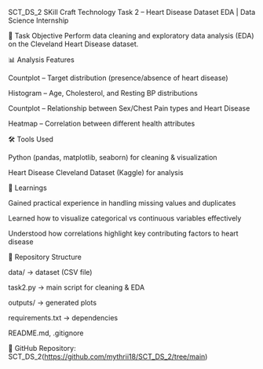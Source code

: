 SCT_DS_2
SKill Craft Technology
Task 2 – Heart Disease Dataset EDA | Data Science Internship

📌 Task Objective
Perform data cleaning and exploratory data analysis (EDA) on the Cleveland Heart Disease dataset.

📊 Analysis Features

Countplot – Target distribution (presence/absence of heart disease)

Histogram – Age, Cholesterol, and Resting BP distributions

Countplot – Relationship between Sex/Chest Pain types and Heart Disease

Heatmap – Correlation between different health attributes

🛠 Tools Used

Python (pandas, matplotlib, seaborn) for cleaning & visualization

Heart Disease Cleveland Dataset (Kaggle) for analysis

🎯 Learnings

Gained practical experience in handling missing values and duplicates

Learned how to visualize categorical vs continuous variables effectively

Understood how correlations highlight key contributing factors to heart disease

📂 Repository Structure

data/ → dataset (CSV file)

task2.py → main script for cleaning & EDA

outputs/ → generated plots

requirements.txt → dependencies

README.md, .gitignore

🔗 GitHub Repository: SCT_DS_2(https://github.com/mythrii18/SCT_DS_2/tree/main)
